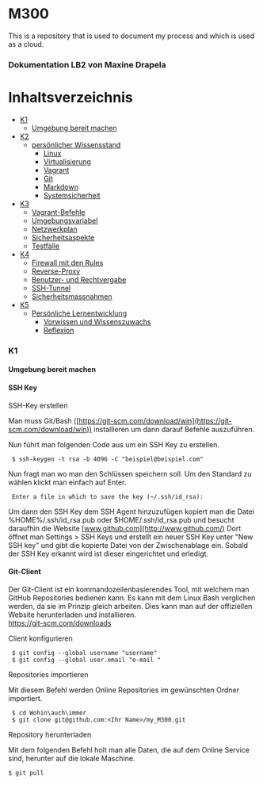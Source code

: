 # M300
This is a repository that is used to document my process and which is used as a cloud.
### Dokumentation LB2 von Maxine Drapela


# Inhaltsverzeichnis

- [K1](#k1)
  - [Umgebung bereit machen](#umgebung-bereit-machen)
- [K2](#k2)
  - [persönlicher Wissensstand](#persnlicher-wissensstand)
    - [Linux](#linux)
    - [Virtualisierung](#virtualisierung)
    - [Vagrant](#vagrant)
    - [Git](#git)
    - [Markdown](#markdown)
    - [Systemsicherheit](#systemsicherheit)
- [K3](#k3)
  - [Vagrant-Befehle](#vagrant-befehle)
  - [Umgebungsvariabel](#umgebungsvariabel)
  - [Netzwerkplan](#netzwerkplan)
  - [Sicherheitsaspekte](#sicherheitsaspekte)
  - [Testfälle](#testflle)
- [K4](#k4)
  - [Firewall mit den Rules](#firewall-mit-den-rules)
  - [Reverse-Proxy](#reverse-proxy)
  - [Benutzer- und Rechtvergabe](#benutzer--und-rechtvergabe)
  - [SSH-Tunnel](#ssh-tunnel)
  - [Sicherheitsmassnahmen](#sicherheitsmassnahmen)
- [K5](#k5)
  - [Persönliche Lernentwicklung](#persnliche-lernentwicklung)
    - [Vorwissen und Wissenszuwachs](#vorwissen-und-wissenszuwachs)
    - [Reflexion](#reflexion)
  
### K1
#### Umgebung bereit machen
#### SSH Key
    
SSH-Key erstellen

Man muss Git/Bash  ([https://git-scm.com/download/win](https://git-scm.com/download/win)) installieren um dann darauf Befehle auszuführen. 

Nun führt man folgenden Code aus um ein SSH Key zu erstellen. 

     $ ssh-keygen -t rsa -b 4096 -C "beispiel@beispiel.com"

Nun fragt man wo man den Schlüssen speichern soll. Um den Standard zu wählen klickt man einfach auf Enter. 

     Enter a file in which to save the key (~/.ssh/id_rsa):


Um dann den SSH Key dem SSH Agent hinzuzufügen kopiert man die Datei %HOME%/.ssh/id_rsa.pub oder $HOME/.ssh/id_rsa.pub und besucht daraufhin die Website [www.github.com](http://www.github.com/)
Dort öffnet man Settings > SSH Keys und erstellt ein neuer SSH Key unter "New SSH key" und gibt die kopierte Datei von der Zwischenablage ein. Sobald der SSH Key erkannt wird ist dieser eingerichtet und erledigt.


#### Git-Client

Der Git-Client ist ein kommandozeilenbasierendes Tool, mit welchem man GitHub Repositories bedienen kann. Es kann mit dem Linux Bash verglichen werden, da sie im Prinzip gleich arbeiten. Dies kann man auf der offiziellen Website herunterladen und installieren.  
https://git-scm.com/downloads

Client konfigurieren

     
     $ git config --global username "username"
     $ git config --global user.email "e-mail "


Repositories importieren

Mit diesem Befehl werden Online Repositories im gewünschten Ordner importiert. 

     $ cd Wohin\auch\immer
	 $ git clone git@github.com:<Ihr Name>/my_M300.git
	 
Repository herunterladen	

Mit dem folgenden Befehl holt man alle Daten, die auf dem Online Service sind, herunter auf die lokale Maschine.

	$ git pull
	
